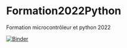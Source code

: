 # Formation2022Python
Formation microcontrôleur et python 2022

[![Binder](https://mybinder.org/badge_logo.svg)](https://mybinder.org/v2/gh/schollha/Formation2022Python/HEAD)


